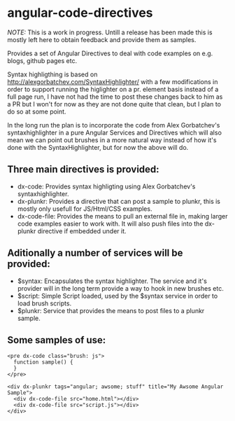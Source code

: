 angular-code-directives
=======================

*NOTE:* This is a work in progress. Untill a release has been made this is mostly left here to obtain feedback and provide them as samples.

Provides a set of Angular Directives to deal with code examples on e.g. blogs, github pages etc.

Syntax highligthing is based on http://alexgorbatchev.com/SyntaxHighlighter/ with a few modifications
in order to support running the higlighter on a pr. element basis instead of a full page run, I have not had
the time to post these changes back to him as a PR but I won't for now as they are not done quite that clean, but I plan to do so at some point.

In the long run the plan is to incorporate the code from Alex Gorbatchev's syntaxhighlighter in a pure
Angular Services and Directives which will also mean we can point out brushes in a more natural way instead of how it's done with the SyntaxHighlighter, but for now the above will do.

## Three main directives is provided:

 - dx-code: Provides syntax highligting using Alex Gorbatchev's syntaxhighlighter.
 - dx-plunkr: Provides a directive that can post a sample to plunkr, this is mostly only usefull for JS/Html/CSS examples.
 - dx-code-file: Provides the means to pull an external file in, making larger code examples easier to work with. It will also push files into the dx-plunkr directive if embedded under it.

## Aditionally a number of services will be provided:

 - $syntax: Encapsulates the syntax highlighter. The service and it's provider will in the long term provide a way to hook in new brushes etc.
 - $script: Simple Script loaded, used by the $syntax service in order to load brush scripts.
 - $plunkr: Service that provides the means to post files to a plunkr sample.

## Some samples of use:

```
<pre dx-code class="brush: js">
  function sample() {
  }
</pre>
```

```
<div dx-plunkr tags="angular; awsome; stuff" title="My Awsome Angular Sample">
  <div dx-code-file src="home.html"></div>
  <div dx-code-file src="script.js"></div>
</div>
```

